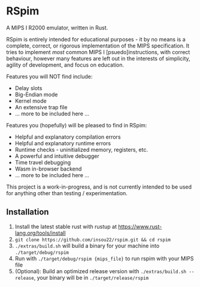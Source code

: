 # RSpim

A MIPS I R2000 emulator, written in Rust.

RSpim is entirely intended for educational purposes - it by no means is a complete, correct, or rigorous implementation of the MIPS specification. It tries to implement *most* common MIPS I \[psuedo\]instructions, with correct behaviour, however many features are left out in the interests of simplicity, agility of development, and focus on education.

Features you will NOT find include:
- Delay slots
- Big-Endian mode
- Kernel mode
- An extensive trap file
- ... more to be included here ...

Features you (hopefully) will be pleased to find in RSpim:
- Helpful and explanatory compilation errors
- Helpful and explanatory runtime errors
- Runtime checks - uninitialized memory, registers, etc.
- A powerful and intuitive debugger
- Time travel debugging
- Wasm in-browser backend
- ... more to be included here ...

This project is a work-in-progress, and is not currently intended to be used for anything other than testing / experimentation.


## Installation

1. Install the latest stable rust with rustup at https://www.rust-lang.org/tools/install
2. `git clone https://github.com/insou22/rspim.git && cd rspim`
3. `./extras/build.sh` will build a binary for your machine into `./target/debug/rspim`
4. Run with `./target/debug/rspim {mips_file}` to run rspim with your MIPS file
5. (Optional): Build an optimized release version with `./extras/build.sh --release`, your binary will be in `./target/release/rspim`